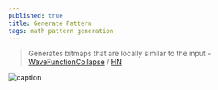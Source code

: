 ```yaml
---
published: true
title: Generate Pattern
tags: math pattern generation
---
```

> Generates bitmaps that are locally similar to the input  - [WaveFunctionCollapse](https://github.com/mxgmn/WaveFunctionCollapse) / [HN](https://news.ycombinator.com/item?id=27853392)

![caption](https://raw.githubusercontent.com/mxgmn/WaveFunctionCollapse/master/images/wfc.png) 
